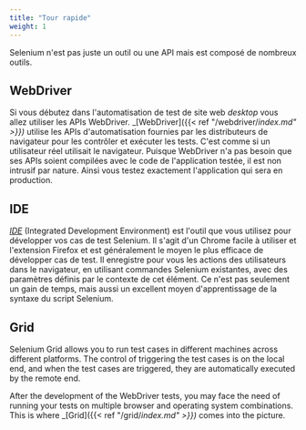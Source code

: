 ```yaml
---
title: "Tour rapide"
weight: 1
---
```


Selenium n'est pas juste un outil ou une API
mais est composé de nombreux outils.

## WebDriver

Si vous débutez dans l'automatisation de test de site web _desktop_ 
vous allez utiliser les APIs WebDriver. _[WebDriver]({{< ref "/webdriver/_index.md" >}})_ utilise 
les APIs d'automatisation fournies par les distributeurs de navigateur 
pour les contrôler et exécuter les tests. 
C'est comme si un utilisateur réel utilisait le navigateur. 
Puisque WebDriver n'a pas besoin que ses APIs soient compilées avec le code de l'application testée,
il est non intrusif par nature. Ainsi vous testez exactement l'application qui sera en production.

## IDE

_[IDE](https://selenium.dev/selenium-ide)_ (Integrated Development Environment) 
est l'outil que vous utilisez pour développer vos cas de test Selenium. Il s'agit d'un Chrome facile à utiliser
et l'extension Firefox et est généralement le moyen le plus efficace de développer
cas de test. Il enregistre pour vous les actions des utilisateurs dans le navigateur, en utilisant
commandes Selenium existantes, avec des paramètres définis par le contexte de
cet élément. Ce n'est pas seulement un gain de temps, mais aussi un excellent moyen
d'apprentissage de la syntaxe du script Selenium.


## Grid

Selenium Grid allows you to run test cases in different 
machines across different platforms. The control of 
triggering the test cases is on the local end, and 
when the test cases are triggered, they are automatically 
executed by the remote end.

After the development of the WebDriver tests, you may face 
the need of running your tests on multiple browser and 
operating system combinations.
This is where _[Grid]({{< ref "/grid/_index.md" >}})_ comes into the picture.
